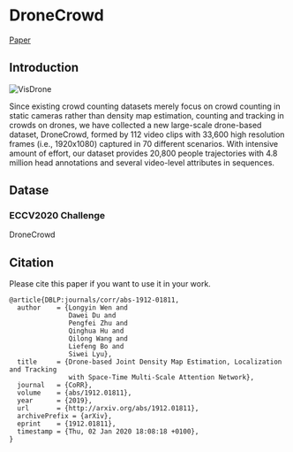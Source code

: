 # DroneCrowd
[Paper](https://arxiv.org/pdf/1912.01811.pdf)

## Introduction
![VisDrone](https://github.com/VisDrone/DroneCrowd/blob/master/sample.png)

Since existing crowd counting datasets merely focus on crowd counting in static cameras rather than density map estimation, counting and tracking in crowds on drones, we have collected a new large-scale drone-based dataset, DroneCrowd, formed by 112 video clips with 33,600 high resolution frames (i.e., 1920x1080) captured in 70 different scenarios. With intensive amount of effort, our dataset provides 20,800 people trajectories with 4.8 million head annotations and several video-level attributes in sequences.

## Datase

### ECCV2020 Challenge


DroneCrowd



## Citation

Please cite this paper if you want to use it in your work.
```
@article{DBLP:journals/corr/abs-1912-01811,
  author    = {Longyin Wen and
               Dawei Du and
               Pengfei Zhu and
               Qinghua Hu and
               Qilong Wang and
               Liefeng Bo and
               Siwei Lyu},
  title     = {Drone-based Joint Density Map Estimation, Localization and Tracking
               with Space-Time Multi-Scale Attention Network},
  journal   = {CoRR},
  volume    = {abs/1912.01811},
  year      = {2019},
  url       = {http://arxiv.org/abs/1912.01811},
  archivePrefix = {arXiv},
  eprint    = {1912.01811},
  timestamp = {Thu, 02 Jan 2020 18:08:18 +0100},
}
```
